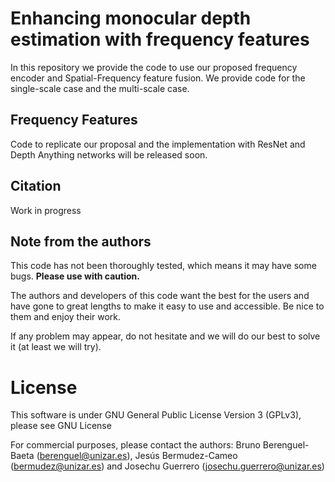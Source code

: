 # Enhancing monocular depth estimation with frequency features

In this repository we provide the code to use our proposed frequency encoder and Spatial-Frequency feature fusion. 
We provide code for the single-scale case and the multi-scale case.

## Frequency Features
Code to replicate our proposal and the implementation with ResNet and Depth Anything networks will be released soon.

## Citation

Work in progress

## Note from the authors
This code has not been thoroughly tested, which means it may have some bugs. **Please use with caution.**

The authors and developers of this code want the best for the users and have gone to great lengths to make it easy to use and accessible. 
Be nice to them and enjoy their work.

If any problem may appear, do not hesitate and we will do our best to solve it (at least we will try).

# License
This software is under GNU General Public License Version 3 (GPLv3), please see GNU License

For commercial purposes, please contact the authors: Bruno Berenguel-Baeta (berenguel@unizar.es), Jesús Bermudez-Cameo (bermudez@unizar.es) and Josechu Guerrero (josechu.guerrero@unizar.es)
